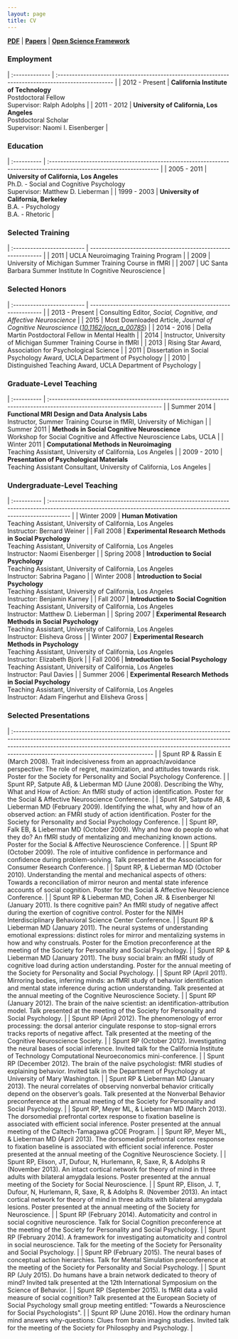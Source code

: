 ```yaml
---
layout: page
title: CV
---
```


[**PDF**](/public/CV_BobSpunt.pdf) \| [**Papers**](/papers/) \| [**Open Science Framework**](http://osf.io/kgzmh)

### Employment

| :------------- | :-------------------------------------------------------------------------------------------------    |
| 2012 - Present | **California Institute of Technology**<br>Postdoctoral Fellow<br>Supervisor:  Ralph Adolphs           |
| 2011 - 2012    | **University of California, Los Angeles**<br>Postdoctoral Scholar<br>Supervisor: Naomi I. Eisenberger |

### Education

| :----------   | :--------------------------------------------------------------------------------------------------------------------    |
| 2005 - 2011   | **University of California, Los Angeles**<br>Ph.D. - Social and Cognitive Psychology<br>Supervisor: Matthew D. Lieberman |
| 1999 - 2003   | **University of California, Berkeley**<br>B.A. - Psychology<br>B.A. - Rhetoric                                           |

### Selected Training

| :------------------------- | ------------------------------------------------------------- |
| 2011                       | UCLA Neuroimaging Training Program                            |
| 2009                       | University of Michigan Summer Training Course in fMRI         |
| 2007                       | UC Santa Barbara Summer Institute In Cognitive Neuroscience   |

### Selected Honors

| :------------------------- | -------------------------------------------------------------                                                          |
| 2013 - Present             | Consulting Editor, *Social, Cognitive, and Affective Neuroscience*                                                     |
| 2015                       | Most Downloaded Article, *Journal of Cognitive Neuroscience* ([*10.1162/jocn\_a\_00785*](http://10.1162/jocn_a_00785)) |
| 2014 - 2016                | Della Martin Postdoctoral Fellow in Mental Health                                                                      |
| 2014                       | Instructor, University of Michigan Summer Training Course in fMRI                                                      |
| 2013                       | Rising Star Award, Association for Psychological Science                                                               |
| 2011                       | Dissertation in Social Psychology Award, UCLA Department of Psychology                                                 |
| 2010                       | Distinguished Teaching Award, UCLA Department of Psychology                                                            |

### Graduate-Level Teaching

| :----------                 | :--------------------------------------------------------------------------------------------------------------------- |
| Summer 2014                 | **Functional MRI Design and Data Analysis Labs**<br>Instructor, Summer Training Course in fMRI, University of Michigan |
| Summer 2011                 | **Methods in Social Cognitive Neuroscience**<br>Workshop for Social Cognitive and Affective Neuroscience Labs, UCLA    |
| Winter 2011                 | **Computational Methods in Neuroimaging**<br>Teaching Assistant, University of California, Los Angeles                 |
| 2009 - 2010                 | **Presentation of Psychological Materials**<br>Teaching Assistant Consultant, University of California, Los Angeles    |

### Undergraduate-Level Teaching

| :----------                      | :------------------------------------------------------------------------------------------------------------------------------------------------------------------- |
| Winter 2009                      | **Human Motivation**<br>Teaching Assistant, University of California, Los Angeles<br>Instructor: Bernard Weiner                                                      |
| Fall 2008                        | **Experimental Research Methods in Social Psychology**<br>Teaching Assistant, University of California, Los Angeles<br>Instructor: Naomi Eisenberger                 |
| Spring 2008                      | **Introduction to Social Psychology**<br>Teaching Assistant, University of California, Los Angeles<br>Instructor: Sabrina Pagano                                     |
| Winter 2008                      | **Introduction to Social Psychology**<br>Teaching Assistant, University of California, Los Angeles<br>Instructor: Benjamin Karney                                    |
| Fall 2007                        | **Introduction to Social Cognition**<br>Teaching Assistant, University of California, Los Angeles<br>Instructor: Matthew D. Lieberman                                |
| Spring 2007                      | **Experimental Research Methods in Social Psychology**<br>Teaching Assistant, University of California, Los Angeles<br>Instructor: Elisheva Gross                    |
| Winter 2007                      | **Experimental Research Methods in Psychology**<br>Teaching Assistant, University of California, Los Angeles<br>Instructor: Elizabeth Bjork                          |
| Fall 2006                        | **Introduction to Social Psychology**<br>Teaching Assistant, University of California, Los Angeles<br>Instructor: Paul Davies                                        |
| Summer 2006                      | **Experimental Research Methods in Social Psychology**<br>Teaching Assistant, University of California, Los Angeles<br>Instructor: Adam Fingerhut and Elisheva Gross |

### Selected Presentations

| :------------------------------------------------------------------------------------------------------------------------------------------------------------------------------------------------------------------------------------------------------------------------------------------- |
| Spunt RP & Rassin E (March 2008). Trait indecisiveness from an approach/avoidance perspective: The role of regret, maximization, and attitudes towards risk. Poster for the Society for Personality and Social Psychology Conference.                                                        |
| Spunt RP, Satpute AB, & Lieberman MD (June 2008). Describing the Why, What and How of Action: An fMRI study of action identification. Poster for the Social & Affective Neuroscience Conference.                                                                                             |
| Spunt RP, Satpute AB, & Lieberman MD (February 2009). Identifying the what, why and how of an observed action: an FMRI study of action identification. Poster for the Society for Personality and Social Psychology Conference.                                                              |
| Spunt RP, Falk EB, & Lieberman MD (October 2009). Why and how do people do what they do? An fMRI study of mentalizing and mechanizing known actions. Poster for the Social & Affective Neuroscience Conference.                                                                              |
| Spunt RP (October 2009). The role of intuitive confidence in performance and confidence during problem-solving. Talk presented at the Association for Consumer Research Conference.                                                                                                          |
| Spunt RP, & Lieberman MD (October 2010). Understanding the mental and mechanical aspects of others: Towards a reconciliation of mirror neuron and mental state inference accounts of social cognition. Poster for the Social & Affective Neuroscience Conference.                            |
| Spunt RP & Lieberman MD, Cohen JR. & Eisenberger NI (January 2011). Is there cognitive pain? An fMRI study of negative affect during the exertion of cognitive control. Poster for the NIMH Interdisciplinary Behavioral Science Center Conference.                                          |
| Spunt RP & Lieberman MD (January 2011). The neural systems of understanding emotional expressions: distinct roles for mirror and mentalizing systems in how and why construals. Poster for the Emotion preconference at the meeting of the Society for Personality and Social Psychology.    |
| Spunt RP & Lieberman MD (January 2011). The busy social brain: an fMRI study of cognitive load during action understanding. Poster for the annual meeting of the Society for Personality and Social Psychology.                                                                              |
| Spunt RP (April 2011). Mirroring bodies, inferring minds: an fMRI study of behavior identification and mental state inference during action understanding. Talk presented at the annual meeting of the Cognitive Neuroscience Society.                                                       |
| Spunt RP (January 2012). The brain of the naive scientist: an identification-attribution model. Talk presented at the meeting of the Society for Personality and Social Psychology.                                                                                                          |
| Spunt RP (April 2012). The phenomenology of error processing: the dorsal anterior cingulate response to stop-signal errors tracks reports of negative affect. Talk presented at the meeting of the Cognitive Neuroscience Society.                                                           |
| Spunt RP (October 2012). Investigating the neural bases of social inference. Invited talk for the California Institute of Technology Computational Neuroeconomics mini-conference.                                                                                                           |
| Spunt RP (December 2012). The brain of the naïve psychologist: fMRI studies of explaining behavior. Invited talk in the Department of Psychology at University of Mary Washington.                                                                                                           |
| Spunt RP & Lieberman MD (January 2013). The neural correlates of observing nonverbal behavior critically depend on the observer’s goals. Talk presented at the Nonverbal Behavior preconference at the annual meeting of the Society for Personality and Social Psychology.                  |
| Spunt RP, Meyer ML, & Lieberman MD (March 2013). The dorsomedial prefrontal cortex response to fixation baseline is associated with efficient social inference. Poster presented at the annual meeting of the Caltech-Tamagawa gCOE Program.                                                 |
| Spunt RP, Meyer ML, & Lieberman MD (April 2013). The dorsomedial prefrontal cortex response to fixation baseline is associated with efficient social inference. Poster presented at the annual meeting of the Cognitive Neuroscience Society.                                                |
| Spunt RP, Elison, JT, Dufour, N, Hurlemann, R, Saxe, R, & Adolphs R (November 2013). An intact cortical network for theory of mind in three adults with bilateral amygdala lesions. Poster presented at the annual meeting of the Society for Social Neuroscience.                           |
| Spunt RP, Elison, J. T, Dufour, N, Hurlemann, R, Saxe, R, & Adolphs R. (November 2013). An intact cortical network for theory of mind in three adults with bilateral amygdala lesions. Poster presented at the annual meeting of the Society for Neuroscience.                               |
| Spunt RP (February 2014). Automaticity and control in social cognitive neuroscience. Talk for Social Cognition preconference at the meeting of the Society for Personality and Social Psychology.                                                                                            |
| Spunt RP (February 2014). A framework for investigating automaticity and control in social neuroscience. Talk for the meeting of the Society for Personality and Social Psychology.                                                                                                          |
| Spunt RP (February 2015). The neural bases of conceptual action hierarchies. Talk for Mental Simulation preconference at the meeting of the Society for Personality and Social Psychology.                                                                                                   |
| Spunt RP (July 2015). Do humans have a brain network dedicated to theory of mind? Invited talk presented at the 12th International Symposium on the Science of Behavior.                                                                                                                     |
| Spunt RP (September 2015). Is fMRI data a valid measure of social cognition? Talk presented at the European Society of Social Psychology small group meeting entitled: "Towards a Neuroscience for Social Psychologists".                                                                    |
| Spunt RP (June 2016). How the ordinary human mind answers why-questions: Clues from brain imaging studies. Invited talk for the meeting of the Society for Philosophy and Psychology.                                                                                                        |
